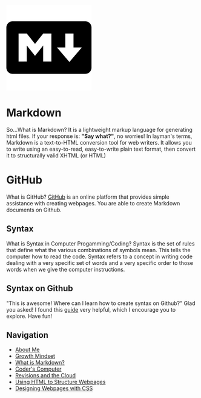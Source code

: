 ![Markdown Icon](/Markdown.png)

# Markdown

So...What is Markdown? It is a lightweight markup language for generating html files.  If your response is: **"Say what?"**, no worries! In layman's terms, Markdown is a text-to-HTML conversion tool for web writers. It allows you to write using an easy-to-read, easy-to-write plain text format, then convert it to structurally valid XHTML (or HTML)

# GitHub

What is GitHub? [GitHub](https://github.com/) is an online platform that provides simple assistance with creating webpages. You are able to create Markdown documents on Github.

## Syntax

What is Syntax in Computer Progamming/Coding? Syntax is the set of rules that define what the various combinations of symbols mean. This tells the computer how to read the code. Syntax refers to a concept in writing code dealing with a very specific set of words and a very specific order to those words when we give the computer instructions.

## Syntax on Github

"This is awesome! Where can I learn how to create syntax on Github?" Glad you asked! I found this [guide](https://docs.github.com/en/github/writing-on-github/getting-started-with-writing-and-formatting-on-github/basic-writing-and-formatting-syntax) very helpful, which I encourage you to explore. Have fun!

## Navigation

- [About Me](/README.md)
- [Growth Mindset](/Growth_Mindset.md)
- [What is Markdown?](/Learning_Markdown.md)
- [Coder's Computer](/CodersComputer.md)
- [Revisions and the Cloud](/RevisionsandCloud.md)
- [Using HTML to Structure Webpages](/HTML_Structure.md)
- [Designing Webpages with CSS](/designing_with_CSS.md)
